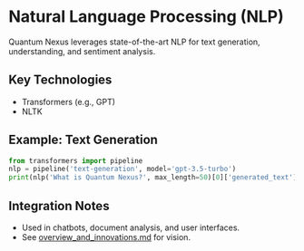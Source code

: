# Natural Language Processing (NLP)

Quantum Nexus leverages state-of-the-art NLP for text generation, understanding, and sentiment analysis.

## Key Technologies
- Transformers (e.g., GPT)
- NLTK

## Example: Text Generation
```python
from transformers import pipeline
nlp = pipeline('text-generation', model='gpt-3.5-turbo')
print(nlp('What is Quantum Nexus?', max_length=50)[0]['generated_text'])
```

## Integration Notes
- Used in chatbots, document analysis, and user interfaces.
- See [overview_and_innovations.md](../overview_and_innovations.md) for vision.
